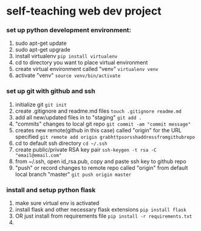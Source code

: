 # self-teaching web dev project

### set up python development environment:
1. sudo apt-get update
1. sudo apt-get upgrade
1. install virtualenv
 ```pip install virtualenv```
1. cd to directory you want to place virtual environment
1. create virtual environment called "venv"
 ```virtualenv venv```
1. activate "venv"
 ```source venv/bin/activate```

### set up git with github and ssh
1. initialize git
 ```git init```
1. create .gitignore and readme.md files
 ```touch .gitignore readme.md```
1. add all new/updated files in to "staging"
 ```git add .```
1. "commits" changes to local git repo
 ```git commit -am "commit message"```
1. creates new remote(github in this case) called "origin" for the URL specified
 ```git remote add origin grabhttpsorsshaddressfromgithubrepo```
1. cd to default ssh directory
 ```cd ~/.ssh```
1. create public/private RSA key pair
 ```ssh-keygen -t rsa -C "email@email.com"```
1. from ~/.ssh, open id_rsa.pub, copy and paste ssh key to github repo
1. "push" or record changes to remote repo called "origin" from default local branch "master"
 ```git push origin master```

### install and setup python flask
1. make sure virtual env is activated
1. install flask and other necessary flask extensions
 ```pip install flask```
1. OR just install from requirements file
 ```pip install -r requirements.txt```
1.  